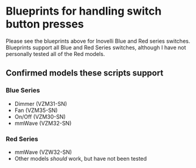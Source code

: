 # Blueprints for handling switch button presses
Please see the blueprints above for Inovelli Blue and Red series switches. Blueprints support all Blue and Red Series switches, although I have not personally tested all of the Red models.

## Confirmed models these scripts support
### Blue Series
* Dimmer (VZM31-SN)
* Fan (VZM35-SN)
* On/Off (VZM30-SN)
* mmWave (VZM32-SN)

### Red Series
* mmWave (VZW32-SN)
* Other models _should_ work, but have not been tested
